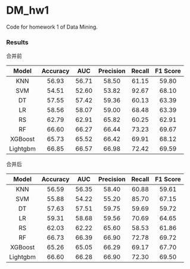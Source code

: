 # DM_hw1

Code for homework 1 of Data Mining.

### Results

合并前

|  Model  | Accuracy |  AUC  | Precision | Recall | F1 Score |
| :------: | :------: | :---: | :-------: | :----: | :------: |
|   KNN   |  56.93  | 56.71 |   58.50   | 61.15 |  59.80  |
|   SVM   |  54.51  | 52.60 |   53.82   | 92.67 |  68.10  |
|    DT    |  57.55  | 57.42 |   59.36   | 60.13 |  63.39  |
|    LR    |  58.56  | 58.07 |   59.00   | 68.48 |  63.39  |
|    RS    |  62.79  | 62.91 |   65.82   | 60.25 |  62.91  |
|    RF    |  66.60  | 66.27 |   66.44   | 73.23 |  69.67  |
| XGBoost |  65.73  | 65.52 |   66.42   | 69.91 |  68.12  |
| Lightgbm |  66.85  | 66.57 |   66.98   | 72.42 |  69.59  |

合并后

|  Model  | Accuracy |  AUC  | Precision | Recall | F1 Score |
| :------: | :------: | :---: | :-------: | :----: | :------: |
|   KNN   |  56.59  | 56.35 |   58.40   | 60.88 |  59.61  |
|   SVM   |  55.88  | 54.22 |   55.20   | 85.70 |  67.15  |
|    DT    |  57.63  | 57.51 |   59.75   | 59.69 |  59.72  |
|    LR    |  59.31  | 58.68 |   59.56   | 70.69 |  64.65  |
|    RS    |  62.03  | 62.22 |   65.60   | 58.53 |  61.86  |
|    RF    |  66.73  | 66.39 |   66.90   | 72.78 |  69.72  |
| XGBoost |  65.26  | 65.05 |   66.29   | 69.17 |  67.70  |
| Lightgbm |  66.60  | 66.28 |   66.90   | 72.30 |  69.50  |
